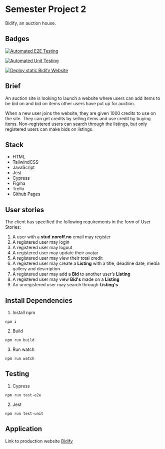 # Semester Project 2

Bidify, an auction house.

## Badges

[![Automated E2E Testing](https://github.com/mariusrundereim/marius-semester-project-2/actions/workflows/e2e-test.yml/badge.svg)](https://github.com/mariusrundereim/marius-semester-project-2/actions/workflows/e2e-test.yml)

[![Automated Unit Testing](https://github.com/mariusrundereim/marius-semester-project-2/actions/workflows/unit-test.yml/badge.svg)](https://github.com/mariusrundereim/marius-semester-project-2/actions/workflows/unit-test.yml)

[![Deploy static Bidify Website](https://github.com/mariusrundereim/marius-semester-project-2/actions/workflows/deploy-website.yml/badge.svg)](https://github.com/mariusrundereim/marius-semester-project-2/actions/workflows/deploy-website.yml)

## Brief

An auction site is looking to launch a website where users can add items to be bid on and bid on items other users have put up for auction.

When a new user joins the website, they are given 1000 credits to use on the site. They can get credits by selling items and use credit by buying items. Non-registered users can search through the listings, but only registered users can make bids on listings.

## Stack

- HTML
- TailwindCSS
- JavaScript
- Jest
- Cypress
- Figma
- Trello
- Github Pages

## User stories

The client has specified the following requirements in the form of User Stories:

1. A user with a **stud.noroff.no** email may register
2. A registered user may login
3. A registered user may logout
4. A registered user may update their avatar
5. A registered user may view their total credit
6. A registered user may create a **Listing** with a title, deadline date, media gallery and description
7. A registered user may add a **Bid** to another user’s **Listing**
8. A registered user may view **Bid's** made on a **Listing**
9. An unregistered user may search through **Listing's**

## Install Dependencies

1. Install npm

```
npm i
```

2. Build

```
npm run build
```

3. Run watch

```
npm run watch
```

## Testing

1. Cypress

```
npm run test-e2e
```

2. Jest

```
npm run test-unit
```

## Application

Link to production website [Bidify](https://mariusrundereim.github.io/marius-semester-project-2/)
